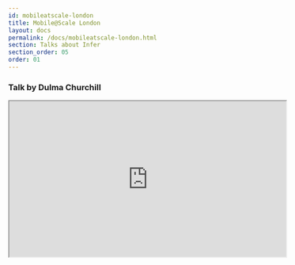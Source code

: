 ```yaml
---
id: mobileatscale-london
title: Mobile@Scale London
layout: docs
permalink: /docs/mobileatscale-london.html
section: Talks about Infer
section_order: 05
order: 01
---
```


### Talk by Dulma Churchill

<iframe width="560" height="315" src="https://www.facebook.com/plugins/video.php?width=560&height=315&href=https%3A%2F%2Fwww.facebook.com%2Fatscaleevents%2Fvideos%2F1708059786133785%2F&show_text=0"></iframe>
